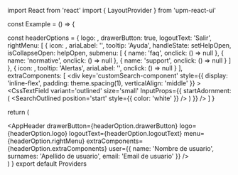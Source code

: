 import React from 'react'
import { LayoutProvider } from 'upm-react-ui'

const Example = () => {

  const headerOptions = {
    logo: <Typography variant='caption' />,
    drawerButton: true,
    logoutText: 'Salir',
    rightMenu: [
      {
        icon: <HelpOutlineIcon />,
        ariaLabel: '',
        tooltip: 'Ayuda',
        handleState: setHelpOpen,
        isCollapseOpen: helpOpen,
        submenu: [
          {
            name: 'faq',
            onclick: () => null
          },
          {
            name: 'normative',
            onclick: () => null
          },
          {
            name: 'support',
            onclick: () => null
          }
        ]
      },
      {
        icon: <AlarmIcon />,
        tooltip: 'Alertas',
        ariaLabel: '',
        onclick: () => null
      }
    ],
    extraComponents: [
      <div
        key='customSearch-component'
        style={{
          display: 'inline-flex',
          padding: theme.spacing(1),
          verticalAlign: 'middle'
        }}
      >
        <CssTextField
          variant='outlined'
          size='small'
          InputProps={{
            startAdornment: (
              <SearchOutlined position='start' style={{ color: 'white' }} />
            )
          }}
        />
      </div>
    ]
  }
  
  return (
    <div>
      <LayoutProvider defaultOpen>
        <AppHeader
          drawerButton={headerOption.drawerButton}
          logo={headerOption.logo}
          logoutText={headerOption.logoutText}
          menu={headerOption.rightMenu}
          extraComponents={headerOption.extraComponents}
          user={{
            name: 'Nombre de usuario',
            surnames: 'Apellido de usuario',
            email: 'Email de usuario'
          }}
        />
      </LayoutProvider>
    </div>
  )
}
export default Providers
